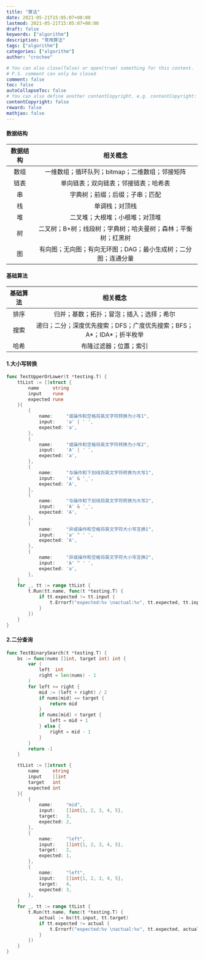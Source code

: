 ```yaml
---
title: "算法"
date: 2021-05-21T15:05:07+08:00
lastmod: 2021-05-21T15:05:07+08:00
draft: false
keywords: ["algorithm"]
description: "常用算法"
tags: ["algorithm"]
categories: ["algorithm"]
author: "crochee"

# You can also close(false) or open(true) something for this content.
# P.S. comment can only be closed
comment: false
toc: false
autoCollapseToc: false
# You can also define another contentCopyright. e.g. contentCopyright: "This is another copyright."
contentCopyright: false
reward: false
mathjax: false
---
```


<!--more-->
#### 数据结构
|数据结构 |相关概念 |
|:---:|:---:|
|数组|一维数组；循环队列；bitmap；二维数组；邻接矩阵|
|链表|单向链表；双向链表；邻接链表；哈希表|
|串|字典树；前缀；后缀；子串；匹配|
|栈|单调栈；对顶栈|
|堆|二叉堆；大根堆；小根堆；对顶堆|
|树|二叉树；B+树；线段树；字典树；哈夫曼树；森林；平衡树；红黑树|
|图|有向图；无向图；有向无环图；DAG；最小生成树；二分图；连通分量|
#### 基础算法
|基础算法 |相关概念 |
|:---:|:---:|
|排序|归并；基数；拓扑；冒泡；插入；选择；希尔|
|搜索|递归；二分；深度优先搜索；DFS；广度优先搜索；BFS；A*；IDA*；折半枚举|
|哈希|布隆过滤器；位置；索引|
#### 1.大小写转换
```go
func TestUpperOrLower(t *testing.T) {
	ttList := []struct {
		name     string
		input    rune
		expected rune
	}{
		{
			name:     "或操作和空格将英文字符转换为小写1",
			input:    'a' | ' ',
			expected: 'a',
		},
		{
			name:     "或操作和空格将英文字符转换为小写2",
			input:    'A' | ' ',
			expected: 'a',
		},
		{
			name:     "与操作和下划线将英文字符转换为大写1",
			input:    'a' & '_',
			expected: 'A',
		},
		{
			name:     "与操作和下划线将英文字符转换为大写2",
			input:    'A' & '_',
			expected: 'A',
		},
		{
			name:     "异或操作和空格将英文字符大小写互换1",
			input:    'a' ^ ' ',
			expected: 'A',
		},
		{
			name:     "异或操作和空格将英文字符大小写互换2",
			input:    'A' ^ ' ',
			expected: 'a',
		},
	}
	for _, tt := range ttList {
		t.Run(tt.name, func(t *testing.T) {
			if tt.expected != tt.input {
				t.Errorf("expected:%v \nactual:%v", tt.expected, tt.input)
			}
		})
	}
}
```
#### 2.二分查询
```go
func TestBinarySearch(t *testing.T) {
	bs := func(nums []int, target int) int {
		var (
			left  int
			right = len(nums) - 1
		)
		for left <= right {
			mid := (left + right) / 2
			if nums[mid] == target {
				return mid
			}
			if nums[mid] < target {
				left = mid + 1
			} else {
				right = mid - 1
			}
		}
		return -1
	}

	ttList := []struct {
		name     string
		input    []int
		target   int
		expected int
	}{
		{
			name:     "mid",
			input:    []int{1, 2, 3, 4, 5},
			target:   3,
			expected: 2,
		},
		{
			name:     "left",
			input:    []int{1, 2, 3, 4, 5},
			target:   2,
			expected: 1,
		},
		{
			name:     "left",
			input:    []int{1, 2, 3, 4, 5},
			target:   4,
			expected: 3,
		},
	}
	for _, tt := range ttList {
		t.Run(tt.name, func(t *testing.T) {
			actual := bs(tt.input, tt.target)
			if tt.expected != actual {
				t.Errorf("expected:%v \nactual:%v", tt.expected, actual)
			}
		})
	}
}
```
